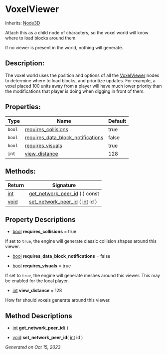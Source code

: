 # VoxelViewer

Inherits: [Node3D](https://docs.godotengine.org/en/stable/classes/class_node3d.html)

Attach this as a child node of characters, so the voxel world will know where to load blocks around them.

If no viewer is present in the world, nothing will generate.

## Description: 

The voxel world uses the position and options of all the [VoxelViewer](VoxelViewer.md) nodes to determine where to load blocks, and prioritize updates. For example, a voxel placed 100 units away from a player will have much lower priority than the modifications that player is doing when digging in front of them.

## Properties: 


Type    | Name                                                                       | Default 
------- | -------------------------------------------------------------------------- | --------
`bool`  | [requires_collisions](#i_requires_collisions)                              | true    
`bool`  | [requires_data_block_notifications](#i_requires_data_block_notifications)  | false   
`bool`  | [requires_visuals](#i_requires_visuals)                                    | true    
`int`   | [view_distance](#i_view_distance)                                          | 128     
<p></p>

## Methods: 


Return                                                                | Signature                                                                                                                  
--------------------------------------------------------------------- | ---------------------------------------------------------------------------------------------------------------------------
[int](https://docs.godotengine.org/en/stable/classes/class_int.html)  | [get_network_peer_id](#i_get_network_peer_id) ( ) const                                                                    
[void](#)                                                             | [set_network_peer_id](#i_set_network_peer_id) ( [int](https://docs.godotengine.org/en/stable/classes/class_int.html) id )  
<p></p>

## Property Descriptions

- [bool](https://docs.godotengine.org/en/stable/classes/class_bool.html)<span id="i_requires_collisions"></span> **requires_collisions** = true

If set to `true`, the engine will generate classic collision shapes around this viewer.

- [bool](https://docs.godotengine.org/en/stable/classes/class_bool.html)<span id="i_requires_data_block_notifications"></span> **requires_data_block_notifications** = false


- [bool](https://docs.godotengine.org/en/stable/classes/class_bool.html)<span id="i_requires_visuals"></span> **requires_visuals** = true

If set to `true`, the engine will generate meshes around this viewer. This may be enabled for the local player.

- [int](https://docs.godotengine.org/en/stable/classes/class_int.html)<span id="i_view_distance"></span> **view_distance** = 128

How far should voxels generate around this viewer.

## Method Descriptions

- [int](https://docs.godotengine.org/en/stable/classes/class_int.html)<span id="i_get_network_peer_id"></span> **get_network_peer_id**( ) 


- [void](#)<span id="i_set_network_peer_id"></span> **set_network_peer_id**( [int](https://docs.godotengine.org/en/stable/classes/class_int.html) id ) 


_Generated on Oct 15, 2023_
